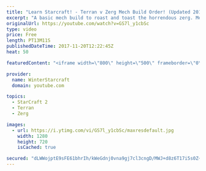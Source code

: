 ```yaml
---
title: "Learn Starcraft! - Terran v Zerg Mech Build Order! (Updated 2018)"
excerpt: "A basic mech build to roast and toast the horrendous zerg. Meant for lower level players looking for some direction! -- Watch live at https://www.twitch.tv/wintergaming"
originalUrl: https://youtube.com/watch?v=GS7l_y1cbSc
type: video
price: Free
length: PT13M11S
publishedDateTime: 2017-11-20T12:22:45Z
heat: 50

featuredContent: "<iframe width=\"800\" height=\"500\" frameborder=\"0\" src=\"https://www.youtube.com/embed/GS7l_y1cbSc\" allow=\"accelerometer; autoplay; encrypted-media; gyroscope; picture-in-picture\" allowfullscreen></iframe>"

provider:
  name: WinterStarcraft
  domain: youtube.com

topics:
  - StarCraft 2
  - Terran
  - Zerg

images:
  - url: https://i.ytimg.com/vi/GS7l_y1cbSc/maxresdefault.jpg
    width: 1280
    height: 720
    isCached: true

secured: "dLWWojptE9sFE61bhrIh/kWeGdnj0vna9gj7cl3cngD/MWJ+d8z6T17i5s0Z+WSXwNxI+H/8RNVks2dyLntj8Keh+Qlkgh2SgY9JVIpw0GKMoPNO/7YkKH5UrS7iToLoBEnHh07OeIP3KZ/njrJuVIFc0GKMJfiVN5v8RzgOAjThC8VDLQMScoSi36lkx54ch+ZrmnaITHwSyo7LoosdzXmXm9/rtLHdwge1wiRFJhcBT5t+FOCci3l8+WkJkUxMDLZhl5/nGBLRIsSU+bGTv+3QsQhXTZSqtM1FsvmBD9DCvOfvSY43I+V+lJiThIKcrucgjG6knSt7npFN8mbxUBlY4fUewN4aWWMcaxa9JF67DZQ1+nBWb5e6NOl7aMF1KfTgAHuZEybH6PQJWgmsKDG0HE+v0r10hthm5JZq5PM=;iVQiGNxBAmoU/nJ7eI2TpQ=="
---
```


